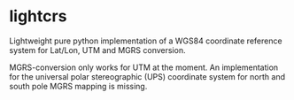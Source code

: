 # lightcrs

Lightweight pure python implementation of a WGS84 coordinate reference system for Lat/Lon, UTM and MGRS conversion.

MGRS-conversion only works for UTM at the moment. An implementation for the universal polar stereographic (UPS) coordinate system for north and south pole MGRS mapping is missing.
